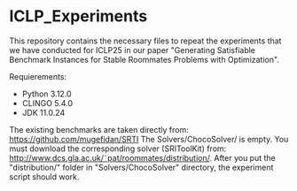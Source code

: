 # ICLP_Experiments
This repository contains the necessary files to repeat the experiments that we have conducted for ICLP25 in our paper "Generating Satisfiable Benchmark Instances for Stable Roommates Problems with Optimization". 

Requierements:
* Python 3.12.0
* CLINGO 5.4.0
* JDK 11.0.24

The existing benchmarks are taken directly from: https://github.com/mugefidan/SRTI
The Solvers/ChocoSolver/ is empty. You must download the corresponding solver (SRIToolKit) from: http://www.dcs.gla.ac.uk/˜pat/roommates/distribution/. After you put the "distribution/" folder in "Solvers/ChocoSolver" directory, the experiment script should work.
